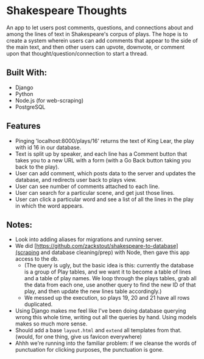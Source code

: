 
# Shakespeare Thoughts
An app to let users post comments, questions, and connections about and among the lines of text in Shakespeare's corpus of plays. The hope is to create a system wherein users can add comments that appear to the side of the main text, and then other users can upvote, downvote, or comment upon that thought/question/connection to start a thread.

## Built With:
- Django
- Python
- Node.js (for web-scraping)
- PostgreSQL

## Features
- Pinging 'localhost:8000/plays/16' returns the text of King Lear, the play with id 16 in our database.
- Text is split up by speaker, and each line has a Comment button that takes you to a new URL with a form (with a Go Back button taking you back to the play).
- User can add comment, which posts data to the server and updates the database, and redirects user back to plays view.
- User can see number of comments attached to each line.
- User can search for a particular scene, and get just those lines.
- User can click a particular word and see a list of all the lines in the play in which the word appears.

## Notes:
- Look into adding aliases for migrations and running server.
- We did [https://github.com/zackstout/shakespeare-to-database](scraping and database cleaning/prep) with Node, then gave this app access to the db.
  - (The query is ugly, but the basic idea is this: currently the database is a group of Play tables, and we want it to become a table of lines and a table of play names. We loop through the plays tables, grab all the data from each one, use another query to find the new ID of that play, and then update the new lines table accordingly.)
  - We messed up the execution, so plays 19, 20 and 21 have all rows duplicated.
- Using Django makes me feel like I've been doing database querying wrong this whole time, writing out all the queries by hand. Using models makes so much more sense.
- Should add a base `layout.html` and `extend` all templates from that. (would, for one thing, give us favicon everywhere)
- Ahhh we're running into the familiar problem: if we cleanse the words of punctuation for clicking purposes, the punctuation is gone.
